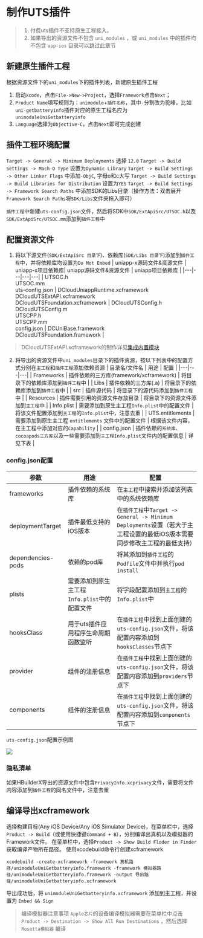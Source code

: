 # 制作UTS插件
> 1. 付费uts插件不支持原生工程接入。
> 2. 如果导出的资源文件不包含 `uni_modules` ，或 `uni_modules` 中的插件均不包含 `app-ios` 目录可以跳过此章节

## 新建原生插件工程
根据资源文件下的`uni_modules`下的插件列表，新建原生插件工程
1. 启动`Xcode`，点击`File->New->Project`，选择`Framework`点击`Next`；
2. `Product Name`填写规则为：`unimodule`+`插件名称`，其中`-`分割改为驼峰，比如`uni-getbatteryinfo`插件对应的原生工程名应为`unimoduleUniGetbatteryinfo`
3. `Language`选择为`Objective-C`，点击`Next`即可完成创建

## 插件工程环境配置
 `Target -> General -> Minimum Deployments` 选择 `12.0`
 `Target -> Build Settings -> Mach-O Type` 设置为`Dynamic Library`
 `Target -> Build Settings -> Other Linker Flags` 中添加`-ObjC`, 字母o和c大写
 `Target -> Build Settings -> Build Libraries for Distribution` 设置为`YES`
 `Target -> Build Settings -> Framework Search Paths` 中添加SDK的Libs目录（操作方法：双击展开`Framework Search Paths`将`SDK/Libs`文件夹拖入即可）

`插件工程`中新建`uts-config.json`文件，然后将SDK中`SDK/ExtApiSrc/UTSOC.h`以及`SDK/ExtApiSrc/UTSOC.mm`添加到`插件工程`中

## 配置资源文件
1. 将以下源文件(`SDK/ExtApiSrc 目录下`)、依赖库(`SDK/Libs 目录下`)添加到`插件工程`中，并将依赖库均设置为`Do Not Embed`
    | uniapp-x源码文件&资源文件 | uniapp-x项目依赖库| uniapp源码文件&资源文件  | uniapp项目依赖库 |
    |---|---|---|---|
    | UTSOC.h <br> UTSOC.mm <br> uts-config.json | DCloudUniappRuntime.xcframework <br> DCloudUTSExtAPI.xcframework <br> DCloudUTSFoundation.xcframework | DCloudUTSConfig.h <br> DCloudUTSConfig.m <br> UTSCPP.h <br> UTSCPP.mm <br> config.json | DCUniBase.framework <br> DCloudUTSFoundation.framework  |

> DCloudUTSExtAPI.xcframework的制作详见[集成内置模块](../modules/ios/modules.md)


2. 将导出的资源文件中`uni_modules`目录下的插件资源，按以下列表中的配置方式分别在`主工程`和`插件工程`添加依赖资源
    | 目录名/文件名 | 	用途 | 配置 |
    |---|---|---|
    | Frameworks | 插件依赖的三方库(framework/xcframework) | 将目录下的依赖库添加到`插件工程`中 |
    | Libs | 插件依赖的三方库(.a) | 将目录下的依赖库添加到`插件工程`中 |
    | src | 插件源代码 | 将目录下的源代码添加到`插件工程`中 |
    | Resources | 插件需要引用的资源文件存放目录 | 将目录下的资源文件添加到`主工程`中 |
    | Info.plist | 需要添加到原生主工程`Info.plist`中的配置文件 | 将该文件配置添加到`主工程`的`Info.plist`中，注意去重 |
    | UTS.entitlements | 需要添加到原生主工程 `entitlements` 文件中的配置文件 | 根据该文件内容，在主工程中添加对应的`Capability` |
    | config.json | 插件依赖的`系统库`、`cocoapods三方库`以及一些需要添加到`主工程Info.plist`文件内的配置信息 | 详见下表 |

### config.json配置

| 参数 | 	用途 | 配置 |
|---|---|---|
| frameworks | 插件依赖的系统库 | 在`主工程`中搜索并添加该列表中的系统依赖库 |
| deploymentTarget | 插件最低支持的iOS版本 | 在`插件工程`中`Target -> General -> Minimum Deployments`设置（若大于主工程设置的最低iOS版本需要同步修改主工程的最低支持） |
| dependencies-pods | 依赖的pod库 | 将其添加到`插件工程`的`Podfile`文件中并执行`pod install` |
| plists | 需要添加到原生主工程`Info.plist`中的配置文件 | 将字段配置添加到`主工程`的`Info.plist`中 |
| hooksClass | 用于uts插件应用程序生命周期函数监听 | 在`插件工程`中找到上面创建的`uts-config.json`文件，将该配置内容添加到`hooksClasses`节点下 |
| provider | 组件的注册信息 | 在`插件工程`中找到上面创建的`uts-config.json`文件，将该配置内容添加到`providers`节点下 |
| components | 组件的注册信息 | 在`插件工程`中找到上面创建的`uts-config.json`文件，将该配置内容添加到`components`节点下 |

`uts-config.json`配置示例图   

![](https://web-ext-storage.dcloud.net.cn/native/doc/iOS/utsconfig.png)


### 隐私清单
如果HBuilderX导出的资源文件中包含`PrivacyInfo.xcprivacy`文件，需要将文件内容添加到`插件工程`的同名文件中，注意去重

## 编译导出xcframework
选择构建目标(Any iOS Device/Any iOS Simulator Device)，在菜单栏中，选择`Product -> Build`（或使用快捷键`Command + B`），分别编译出真机以及模拟器的Framework文件。
在菜单栏中，选择`Product -> Show Build Floder in Finder` 获取编译产物所在路径。
使用xcodebuild命令行创建xcframework
```
xcodebuild -create-xcframework -framework 真机路径/unimoduleUniGetbatteryinfo.framework -framework 模拟器路径/unimoduleUniGetbatteryinfo.framework -output 导出路径/unimoduleUniGetbatteryinfo.xcframework
```
导出成功后，将 `unimoduleUniGetbatteryinfo.xcframework` 添加到主工程，并设置为 `Embed && Sign` 

> 编译模拟器注意事项
> `Apple芯片`的设备编译模拟器需要在菜单栏中点击 `Product -> Destination -> Show All Run Destinations` ，然后选择 `Rosetta模拟器` 编译